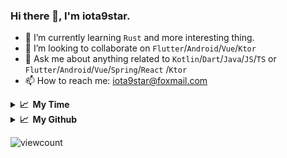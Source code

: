### Hi there 👋, I'm iota9star.

- 🌱 I’m currently learning `Rust` and more interesting thing.
- 👯 I’m looking to collaborate on `Flutter`/`Android`/`Vue`/`Ktor`
- 💬 Ask me about anything related to `Kotlin`/`Dart`/`Java`/`JS`/`TS` or `Flutter`/`Android`/`Vue`/`Spring`/`React`
  /`Ktor`
- 📫 How to reach me: [iota9star@foxmail.com](iota9star@foxmail.com)

<details>
  <summary><b>📈&nbsp;&nbsp;My Time</b></summary>
  <br>
<!--START_SECTION:waka-->
**🐱 My Github Data** 

> 🏆 223 Contributions in the Year 2021
 > 
> 📦 380.2 kB Used in Github's Storage 
 > 
> 🚫 Not Opted to Hire
 > 
> 📜 55 Public Repositories 
 > 
> 🔑 16 Private Repositories  
 > 
**I'm a Night 🦉** 

```text
🌞 Morning    19 commits     █░░░░░░░░░░░░░░░░░░░░░░░░   5.92% 
🌆 Daytime    75 commits     █████░░░░░░░░░░░░░░░░░░░░   23.36% 
🌃 Evening    171 commits    █████████████░░░░░░░░░░░░   53.27% 
🌙 Night      56 commits     ████░░░░░░░░░░░░░░░░░░░░░   17.45%

```
📅 **I'm Most Productive on Saturday** 

```text
Monday       42 commits     ███░░░░░░░░░░░░░░░░░░░░░░   13.08% 
Tuesday      36 commits     ██░░░░░░░░░░░░░░░░░░░░░░░   11.21% 
Wednesday    51 commits     ████░░░░░░░░░░░░░░░░░░░░░   15.89% 
Thursday     48 commits     ███░░░░░░░░░░░░░░░░░░░░░░   14.95% 
Friday       49 commits     ███░░░░░░░░░░░░░░░░░░░░░░   15.26% 
Saturday     56 commits     ████░░░░░░░░░░░░░░░░░░░░░   17.45% 
Sunday       39 commits     ███░░░░░░░░░░░░░░░░░░░░░░   12.15%

```


📊 **This Week I Spent My Time On** 

```text
💬 Programming Languages: 
Vue.js                   31 hrs 2 mins       ████████████░░░░░░░░░░░░░   48.62% 
JavaScript               12 hrs 34 mins      █████░░░░░░░░░░░░░░░░░░░░   19.7% 
Java                     6 hrs 47 mins       ██░░░░░░░░░░░░░░░░░░░░░░░   10.64% 
SQL                      4 hrs 40 mins       █░░░░░░░░░░░░░░░░░░░░░░░░   7.32% 
JSON                     1 hr 38 mins        ░░░░░░░░░░░░░░░░░░░░░░░░░   2.57%

🔥 Editors: 
IntelliJ                 63 hrs 51 mins      █████████████████████████   100.0%

💻 Operating System: 
Windows                  63 hrs 51 mins      █████████████████████████   100.0%

```

**I Mostly Code in Kotlin** 

```text
Kotlin                   18 repos            ██████████░░░░░░░░░░░░░░░   40.91% 
Java                     7 repos             ████░░░░░░░░░░░░░░░░░░░░░   15.91% 
JavaScript               6 repos             ███░░░░░░░░░░░░░░░░░░░░░░   13.64% 
Vue                      6 repos             ███░░░░░░░░░░░░░░░░░░░░░░   13.64% 
Dart                     5 repos             ██░░░░░░░░░░░░░░░░░░░░░░░   11.36%

```



 Last Updated on 10/07/2021
<!--END_SECTION:waka-->
</details>

<details>
  <summary><b>📈&nbsp;&nbsp;My Github</b></summary>
  <br>
  <img src='https://github-profile-trophy.vercel.app/?username=iota9star'>
  <img src='https://bad-apple-github-readme.vercel.app/api?show_bg=1&username=iota9star&hide_title=true'>
  <img src='http://cr-skills-chart-widget.azurewebsites.net/api/api?username=iota9star'>
</details>


![viewcount](https://count.getloli.com/get/@iota9star?theme=rule34)
